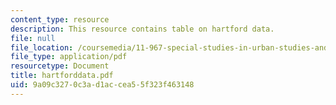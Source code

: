 ```yaml
---
content_type: resource
description: This resource contains table on hartford data.
file: null
file_location: /coursemedia/11-967-special-studies-in-urban-studies-and-planning-economic-development-planning-skills-january-iap-2007/9a09c3270c3ad1accea55f323f463148_hartforddata.pdf
file_type: application/pdf
resourcetype: Document
title: hartforddata.pdf
uid: 9a09c327-0c3a-d1ac-cea5-5f323f463148
---
```

